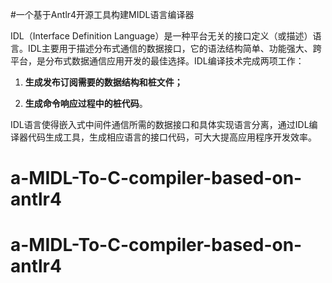 #一个基于Antlr4开源工具构建MIDL语言编译器

IDL（Interface Definition Language）是一种平台无关的接口定义（或描述）语言。IDL主要用于描述分布式通信的数据接口，它的语法结构简单、功能强大、跨平台，是分布式数据通信应用开发的最佳选择。IDL编译技术完成两项工作：

1) **生成发布订阅需要的数据结构和桩文件；**

2) **生成命令响应过程中的桩代码**。

IDL语言使得嵌入式中间件通信所需的数据接口和具体实现语言分离，通过IDL编译器代码生成工具，生成相应语言的接口代码，可大大提高应用程序开发效率。
# a-MIDL-To-C-compiler-based-on-antlr4
# a-MIDL-To-C-compiler-based-on-antlr4
